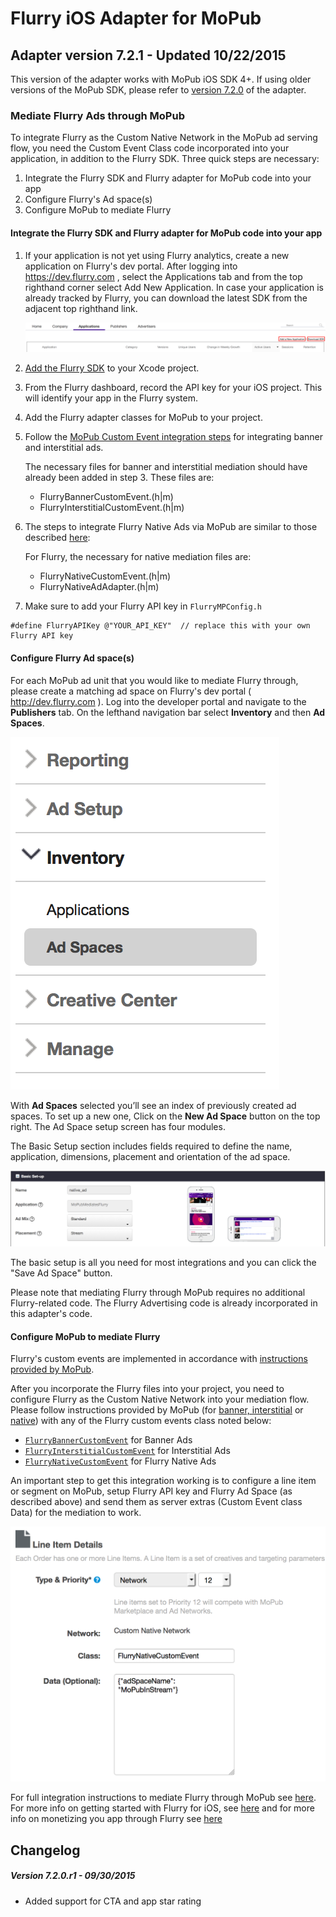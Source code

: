 Flurry iOS Adapter for MoPub
============================

Adapter version 7.2.1 - Updated 10/22/2015
------------------------------------------

This version of the adapter works with MoPub iOS SDK 4+. If using older versions of the MoPub SDK, please refer to
[version 7.2.0](https://github.com/flurry/FlurryAdapterForMoPubiOS/tree/v7.2.1_for_mopub_pre_4.0.0) of the adapter.


###  Mediate Flurry Ads through MoPub

To integrate Flurry as the Custom Native Network in the MoPub ad serving flow, you need the
Custom Event Class code incorporated into your application, in addition to the Flurry SDK.
Three quick steps are necessary:

1. Integrate the Flurry SDK and Flurry adapter for MoPub code into your app
2. Configure Flurry's Ad space(s)
3. Configure MoPub to mediate Flurry

#### Integrate the Flurry SDK and Flurry adapter for MoPub code into your app

1. If your application is not yet using Flurry analytics, create a new application on Flurry's
dev portal. After logging into https://dev.flurry.com , select the Applications tab and from the
top righthand corner select Add New Application. In case your application is already tracked
by Flurry, you can download the latest SDK from the adjacent top righthand
link.

    ![Screenshot showing download links on Flurry dev portal](imgs/add_project_link.png)

2. [Add the Flurry SDK](https://developer.yahoo.com/flurry/docs/publisher/code/ios/#integrate-the-sdk-with-your-app) to 
your Xcode project.

3. From the Flurry dashboard, record the API key for your iOS project. This will identify your app in the Flurry system.

4. Add the Flurry adapter classes for MoPub to your project.

5. Follow the [MoPub Custom Event integration steps](https://github.com/mopub/mopub-ios-sdk/wiki/Integrating-Third-Party-Ad-Networks)
for integrating banner and interstitial ads.

   The necessary files for banner and interstitial mediation should have already been added in step 3. These files are:
    * FlurryBannerCustomEvent.(h|m)
    * FlurryInterstitialCustomEvent.(h|m)

6. The steps to integrate Flurry Native Ads via MoPub are similar to those described [here](https://github.com/mopub/mopub-ios-sdk/wiki/Integrating-Native-Third-Party-Ad-Networks):

   For Flurry, the necessary for native mediation files are:
    * FlurryNativeCustomEvent.(h|m)
    * FlurryNativeAdAdapter.(h|m)

7. Make sure to add your Flurry API key in `FlurryMPConfig.h`

```
#define FlurryAPIKey @"YOUR_API_KEY"  // replace this with your own Flurry API key
``` 

#### Configure Flurry Ad space(s)

For each MoPub ad unit that you would like to mediate Flurry through, please create a matching ad
space on Flurry's dev portal ( http://dev.flurry.com ). Log into the developer portal and navigate
to the **Publishers** tab. On the lefthand navigation bar select **Inventory** and then
**Ad Spaces**.

![Screenshot showing ad space navigation on Flurry dev portal](imgs/ad_space_navigation.png)

With **Ad Spaces** selected you’ll see an index of previously created ad spaces. To set up a new one,
Click on the **New Ad Space** button on the top right. The Ad Space setup screen has four modules.

The Basic Setup section includes fields required to define the name, application, dimensions,
placement and orientation of the ad space.

![Screenshot showing ad space navigation on Flurry dev portal](imgs/native_ad_setup.png)

The basic setup is all you need for most integrations and you can click the "Save Ad Space" button.

Please note that mediating Flurry through MoPub requires no additional Flurry-related code.
The Flurry Advertising code is already incorporated in this adapter's code.

#### Configure MoPub to mediate Flurry

Flurry's custom events are implemented in accordance with [instructions provided by MoPub](https://github.com/mopub/mopub-ios-sdk/wiki/Custom-Events).

After you incorporate the Flurry files into your project, you need to configure Flurry as the Custom 
Native Network into your mediation flow. Please follow instructions provided by MoPub 
(for [banner, interstitial](https://dev.twitter.com/mopub/ui-setup/custom-network-setup) or [native](https://dev.twitter.com/mopub/ui-setup/network-setup-custom-native)) 
with any of the Flurry custom events class noted below:

* [`FlurryBannerCustomEvent`](FlurryBannerCustomEvent.h) for Banner Ads
* [`FlurryInterstitialCustomEvent`](FlurryInterstitialCustomEvent.h) for Interstitial Ads
* [`FlurryNativeCustomEvent`](FlurryNativeCustomEvent.h) for Flurry Native Ads

An important step to get this integration working is to configure a line item or segment on MoPub, setup
Flurry API key and Flurry Ad Space (as described above) and send them as server extras
(Custom Event class Data) for the mediation to work.

![Screenshot showing ad unit/line item config on MoPub's dashboard](imgs/mopub_line_item_config.png)




For full integration instructions to mediate Flurry through MoPub see 
[here](https://developer.yahoo.com/flurry/docs/publisher/gettingstarted/mediation/mopubmediatesflurry/ios/). 
For more info on getting started with Flurry for iOS, see
[here](https://developer.yahoo.com/flurry/docs/analytics/gettingstarted/ios/)
and for more info on monetizing you app through Flurry see 
[here](https://developer.yahoo.com/flurry/docs/publisher/code/ios/) 

Changelog
---------

##### Version 7.2.0.r1 - 09/30/2015

* Added support for CTA and app star rating
